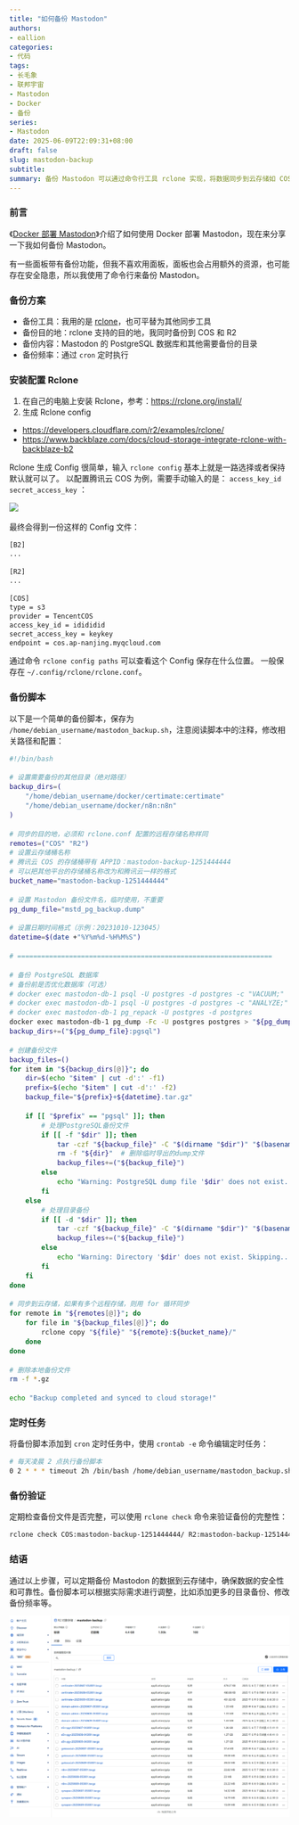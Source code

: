 ```yaml
---
title: "如何备份 Mastodon"
authors:
- eallion
categories:
- 代码
tags:
- 长毛象
- 联邦宇宙
- Mastodon
- Docker
- 备份
series:
- Mastodon
date: 2025-06-09T22:09:31+08:00
draft: false
slug: mastodon-backup
subtitle:
summary: 备份 Mastodon 可以通过命令行工具 rclone 实现，将数据同步到云存储如 COS 和 R2。首先安装并配置 rclone，生成配置文件后编写备份脚本，包括 PostgreSQL 数据库和其他目录的备份。使用 cron 定时任务每天自动执行该脚本，并定期验证备份完整性以确保数据安全。此方法避免了面板带来的资源占用和潜在安全隐患，同时可以根据需求灵活调整备份内容和频率，实现高效可靠的数据保护。
---
```


### 前言

《[Docker 部署 Mastodon](https://www.eallion.com/docker-deploy-mastodon/)》介绍了如何使用 Docker 部署 Mastodon，现在来分享一下我如何备份 Mastodon。

有一些面板带有备份功能，但我不喜欢用面板，面板也会占用额外的资源，也可能存在安全隐患，所以我使用了命令行来备份 Mastodon。

### 备份方案

- 备份工具：我用的是 [rclone](https://rclone.org/)，也可平替为其他同步工具
- 备份目的地：rclone 支持的目的地，我同时备份到 COS 和 R2
- 备份内容：Mastodon 的 PostgreSQL 数据库和其他需要备份的目录
- 备份频率：通过 `cron` 定时执行

### 安装配置 Rclone

1. 在自己的电脑上安装 Rclone，参考：<https://rclone.org/install/>
2. 生成 Rclone config

- https://developers.cloudflare.com/r2/examples/rclone/
- https://www.backblaze.com/docs/cloud-storage-integrate-rclone-with-backblaze-b2

Rclone 生成 Config 很简单，输入 `rclone config` 基本上就是一路选择或者保持默认就可以了。
以配置腾讯云 COS 为例，需要手动输入的是： `access_key_id` `secret_access_key` ：

![](/assets/images/posts/2023/07/rclone_config.gif)

最终会得到一份这样的 Config 文件：

```config
[B2]
...

[R2]
...

[COS]
type = s3
provider = TencentCOS
access_key_id = idididid
secret_access_key = keykey
endpoint = cos.ap-nanjing.myqcloud.com
```

通过命令 `rclone config paths` 可以查看这个 Config 保存在什么位置。
一般保存在 `~/.config/rclone/rclone.conf`。

### 备份脚本

以下是一个简单的备份脚本，保存为 `/home/debian_username/mastodon_backup.sh`，注意阅读脚本中的注释，修改相关路径和配置：

```bash
#!/bin/bash

# 设置需要备份的其他目录（绝对路径）
backup_dirs=(
    "/home/debian_username/docker/certimate:certimate"
    "/home/debian_username/docker/n8n:n8n"
)

# 同步的目的地，必须和 rclone.conf 配置的远程存储名称样同
remotes=("COS" "R2")
# 设置云存储桶名称
# 腾讯云 COS 的存储桶带有 APPID：mastodon-backup-1251444444
# 可以把其他平台的存储桶名称改为和腾讯云一样的格式
bucket_name="mastodon-backup-1251444444"

# 设置 Mastodon 备份文件名，临时使用，不重要
pg_dump_file="mstd_pg_backup.dump"

# 设置日期时间格式（示例：20231010-123045）
datetime=$(date +"%Y%m%d-%H%M%S")

# ================================================================

# 备份 PostgreSQL 数据库
# 备份前是否优化数据库（可选）
# docker exec mastodon-db-1 psql -U postgres -d postgres -c "VACUUM;"
# docker exec mastodon-db-1 psql -U postgres -d postgres -c "ANALYZE;"
# docker exec mastodon-db-1 pg_repack -U postgres -d postgres
docker exec mastodon-db-1 pg_dump -Fc -U postgres postgres > "${pg_dump_file}"
backup_dirs+=("${pg_dump_file}:pgsql")

# 创建备份文件
backup_files=()
for item in "${backup_dirs[@]}"; do
    dir=$(echo "$item" | cut -d':' -f1)
    prefix=$(echo "$item" | cut -d':' -f2)
    backup_file="${prefix}+${datetime}.tar.gz"

    if [[ "$prefix" == "pgsql" ]]; then
        # 处理PostgreSQL备份文件
        if [[ -f "$dir" ]]; then
            tar -czf "${backup_file}" -C "$(dirname "$dir")" "$(basename "$dir")"
            rm -f "${dir}"  # 删除临时导出的dump文件
            backup_files+=("${backup_file}")
        else
            echo "Warning: PostgreSQL dump file '$dir' does not exist. Skipping..."
        fi
    else
        # 处理目录备份
        if [[ -d "$dir" ]]; then
            tar -czf "${backup_file}" -C "$(dirname "$dir")" "$(basename "$dir")"
            backup_files+=("${backup_file}")
        else
            echo "Warning: Directory '$dir' does not exist. Skipping..."
        fi
    fi
done

# 同步到云存储，如果有多个远程存储，则用 for 循环同步
for remote in "${remotes[@]}"; do
    for file in "${backup_files[@]}"; do
        rclone copy "${file}" "${remote}:${bucket_name}/"
    done
done

# 删除本地备份文件
rm -f *.gz

echo "Backup completed and synced to cloud storage!"
```

### 定时任务

将备份脚本添加到 `cron` 定时任务中，使用 `crontab -e` 命令编辑定时任务：

```bash
# 每天凌晨 2 点执行备份脚本
0 2 * * * timeout 2h /bin/bash /home/debian_username/mastodon_backup.sh >> /home/debian_username/mastodon_backup.log 2>&1
```

### 备份验证

定期检查备份文件是否完整，可以使用 `rclone check` 命令来验证备份的完整性：

```bash
rclone check COS:mastodon-backup-1251444444/ R2:mastodon-backup-1251444444/
```

### 结语

通过以上步骤，可以定期备份 Mastodon 的数据到云存储中，确保数据的安全性和可靠性。备份脚本可以根据实际需求进行调整，比如添加更多的目录备份、修改备份频率等。

![](cloudflare-r2-backup.png)
